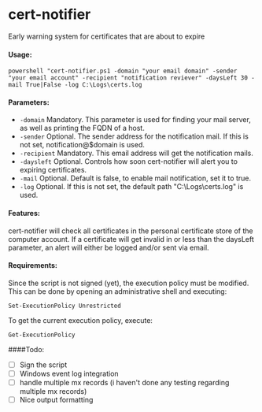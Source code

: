 cert-notifier
=============

Early warning system for certificates that are about to expire

#### Usage:
```
powershell "cert-notifier.ps1 -domain "your email domain" -sender "your email account" -recipient "notification reviever" -daysLeft 30 -mail True|False -log C:\Logs\certs.log
```

#### Parameters:
*  `-domain` Mandatory. This parameter is used for finding your mail server, as well as printing the FQDN of a host.
*  `-sender` Optional. The sender address for the notification mail. If this is not set, notification@$domain is used.
*  `-recipient` Mandatory. This email address will get the notification mails. 
*  `-daysleft` Optional. Controls how soon cert-notifier will alert you to expiring certificates.
*  `-mail` Optional. Default is false, to enable mail notification, set it to true.
*  `-log` Optional. If this is not set, the default path "C:\Logs\certs.log" is used.

#### Features:
cert-notifier will check all certificates in the personal certificate store of the computer account. If a certificate will get invalid in or less than the daysLeft parameter, an alert will either be logged and/or sent via email.

#### Requirements:
Since the script is not signed (yet), the execution policy must be modified. This can be done by opening an administrative shell and executing:
```
Set-ExecutionPolicy Unrestricted
```

To get the current execution policy, execute: 
```
Get-ExecutionPolicy
```

####Todo:
- [ ] Sign the script
- [ ] Windows event log integration
- [ ] handle multiple mx records (i haven't done any testing regarding multiple mx records)
- [ ] Nice output formatting
